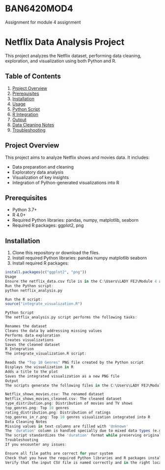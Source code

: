 # BAN6420MOD4
Assignment for module 4 assignment
# Netflix Data Analysis Project

This project analyzes the Netflix dataset, performing data cleaning, exploration, and visualization using both Python and R.

## Table of Contents
1. [Project Overview](#project-overview)
2. [Prerequisites](#prerequisites)
3. [Installation](#installation)
4. [Usage](#usage)
5. [Python Script](#python-script)
6. [R Integration](#r-integration)
7. [Output](#output)
8. [Data Cleaning Notes](#data-cleaning-notes)
9. [Troubleshooting](#troubleshooting)

## Project Overview

This project aims to analyze Netflix shows and movies data. It includes:
- Data preparation and cleaning
- Exploratory data analysis
- Visualization of key insights
- Integration of Python-generated visualizations into R

## Prerequisites

- Python 3.7+
- R 4.0+
- Required Python libraries: pandas, numpy, matplotlib, seaborn
- Required R packages: ggplot2, png

## Installation

1. Clone this repository or download the files.
2. Install required Python libraries: pandas numpy matplotlib seaborn
3. Install required R packages:
```r
install.packages(c("ggplot2", "png"))
Usage
Ensure the netflix_data.csv file is in the C:\Users\LADY FEJ\Module 4 assignment\ directory.
Run the Python script:
python netflix_analysis.py

Run the R script:
source("integrate_visualization.R")

Python Script
The netflix_analysis.py script performs the following tasks:

Renames the dataset
Cleans the data by addressing missing values
Performs data exploration
Creates visualizations
Saves the cleaned dataset
R Integration
The integrate_visualization.R script:

Reads the "Top 10 Genres" PNG file created by the Python script
Displays the visualization in R
Adds a title to the plot
Saves the integrated visualization as a new PNG file
Output
The scripts generate the following files in the C:\Users\LADY FEJ\Module 4 assignment\ directory:

Netflix_shows_movies.csv: The renamed dataset
Netflix_shows_movies_cleaned.csv: The cleaned dataset
type_distribution.png: Distribution of movies and TV shows
top_genres.png: Top 10 genres
rating_distribution.png: Distribution of ratings
top_genres_in_r.png: Top 10 genres visualization integrated into R
Data Cleaning Notes
Missing values in text columns are filled with 'Unknown'
The 'duration' column is handled specially due to mixed data types (e.g., '90 min', '1 Season')
The script standardizes the 'duration' format while preserving original information
Troubleshooting
If you encounter any issues:

Ensure all file paths are correct for your system
Check that you have the required Python libraries and R packages installed
Verify that the input CSV file is named correctly and in the right location
